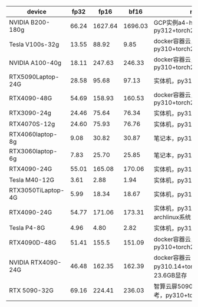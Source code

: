 | device             | fp32  | fp16   | bf16   | note                                   | contributor                                    |
|--------------------|-------|--------|--------|----------------------------------------|------------------------------------------------|
| NVIDIA B200-180g   | 66.24 | 1627.64 | 1696.03 | GCP实例a4-highgpu-8g，py312+torch280  | [zzc0208](https://github.com/zzc0208)          |
| Tesla V100s-32g    | 13.55 | 88.92  | 9.85   | docker容器云，仅供参考，py310+torch220 | [zzc0208](https://github.com/zzc0208)          |
| NVIDIA A100-40g    | 18.11 | 247.63 | 246.33 | docker容器云，仅供参考，py310+torch220 | [zzc0208](https://github.com/zzc0208)          |
| RTX5090Laptop-24G  | 28.58 | 95.68  | 97.13  | 实体机，py310+torch280                 | [Charming](https://github.com/aiguoliuguo)|
| RTX4090-48G        | 54.69 | 158.93 | 160.53 | docker容器云，仅供参考，py310+torch280+cu128 | [Charming](https://github.com/aiguoliuguo)|
| RTX3090-24g        | 24.46 | 75.64  | 76.34  | 实体机，py313+torch260                 | [zzc0208](https://github.com/zzc0208)          |
| RTX4070S-12g       | 24.60 | 75.93  | 76.76  | 实体机，py310+torch251                 | [zzc0208](https://github.com/zzc0208)          |
| RTX4060laptop-8g   | 9.08  | 30.82  | 30.87  | 笔记本，py312+torch260                 | [KAl(SO₄)₂·12H₂O](https://github.com/CN17161)  |
| RTX3060laptop-6g   | 7.83  | 25.70  | 25.85  | 笔记本，py310+torch251                 | [turning point](https://github.com/colstone)   |
| RTX4090-24G        | 55.01 | 165.08 | 170.06 | 实体机，py310+torch240                 | [Charming](https://github.com/aiguoliuguo)|
| Tesla M40-12G      | 3.61  | 2.88   | 1.94   | 实体机，py312+torch260                 | [barryblueice](https://github.com/barryblueice)|
| RTX3050TiLaptop-4G | 5.99  | 18.34  | 18.67  | 实体机，py310+torch260                 | [barryblueice](https://github.com/barryblueice)|
| RTX4090-24G        | 54.77 | 171.06 | 173.31 | 实体机，py310+torch241，archlinux系统  | [sd0ric4](https://github.com/sd0ric4)          |
| Tesla P4-8G        | 4.96  | 4.80   | 2.82   | 实体机，py312+torch222                 | [kaiserKOA](https://github.com/kaiserKOA)      |
| RTX4090D-48G       | 51.41 | 155.5  | 151.09 | docker容器云，仅供参考，py310+torch260 | [turning point](https://github.com/colstone)   |
| NVIDIA RTX4090-24G | 46.48 | 162.35 | 162.39 | docker容器云（优云智算），py310.14+torch240+cu121，23.6GB显存 | [HuanLin](https://github.com/HuanLinOTO) |
| RTX 5090-32G       | 69.16 | 224.41 | 236.03 | 智算云扉5090实例，仅供参考，py310+torch280 | [HuanLin](https://github.com/HuanLinOTO) |
